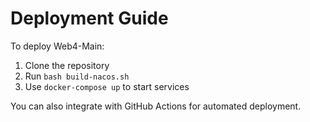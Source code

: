 # Deployment Guide

To deploy Web4-Main:

1. Clone the repository
2. Run `bash build-nacos.sh`
3. Use `docker-compose up` to start services

You can also integrate with GitHub Actions for automated deployment.
